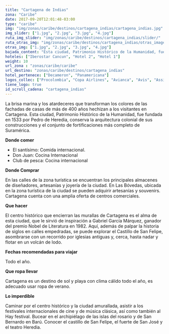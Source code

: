 ```yaml
---
title: "Cartagena de Indias"
zona: "Caribe"
date: 2017-09-20T12:01:48-03:00
type: "caribe"
img: "img/zonas/caribe/destinos/cartagena_indias/cartagena_indias.jpg"
img_slider: ["1.jpg", "2.jpg", "3.jpg", "4.jpg"]
ruta_img_slider: "img/zonas/caribe/destinos/cartagena_indias/slider/"
ruta_otras_img: "img/zonas/caribe/destinos/cartagena_indias/otras_imagenes/"
otras_img: ["1.jpg", "2.jpg", "3.jpg", "4.jpg"]
bajada_content: "Esta ciudad, Patrimonio Histórico de la Humanidad, fue fundada en 1533 por Pedro de Heredia, conserva la arquitectura colonial de sus construcciones y el conjunto de fortificaciones más completo de Suramérica."
hoteles: ["Iberostar Cancun", "Hotel 2", "Hotel 1"]
weight: 10
url_zona : "zonas/caribe/caribe"
url_destino: "zonas/caribe/destinos/cartagena_indias"
hotel_pertenece: ["Decameron", "Panamericana"]
logos_collec: ["Procolombia", "Copa Airlines", "Avianca", "Avis", "Assist Card"]
tiene_logo: true
id_scroll_cadena: "cartagena_indias"
---
```

La brisa marina y los atardeceres que transforman los colores de las fachadas de casas de más de 400 años hechizan a los visitantes en Cartagena. Esta ciudad, Patrimonio Histórico de la Humanidad, fue fundada en 1533 por Pedro de Heredia, conserva la arquitectura colonial de sus construcciones y el conjunto de fortificaciones más completo de Suramérica.

**Donde comer**

- El santísimo: Comida internacional.
- Don Juan: Cocina Internacional
- Club de pesca: Cocina internacional

**Donde Comprar**

En las calles de la zona turística se encuentran los principales almacenes de diseñadores, artesanías y joyería de la ciudad. En Las Bóvedas, ubicada en la zona turística de la ciudad se pueden adquirir artesanías y souvenirs. Cartagena cuenta con una amplia oferta de centros comerciales.

**Que hacer**

El centro histórico que encierran las murallas de Cartagena es el alma de esta ciudad, que le sirvió de inspiración a Gabriel García Márquez, ganador del premio Nobel de Literatura en 1982. Aquí, además de palpar la historia de siglos en calles empedradas, se puede explorar el Castillo de San Felipe, asombrarse con un recorrido por iglesias antiguas y, cerca, hasta nadar y flotar en un volcán de lodo.

**Fechas recomendadas para viajar**

Todo el año.

**Que ropa llevar**

Cartagena es un destino de sol y playa con clima cálido todo el año, es adecuado usar ropa de verano.

**Lo imperdible**

Caminar por el centro histórico y la ciudad amurallada, asistir a los festivales internacionales de cine y de música clásica, así como también al Hay festival. Bucear en el archipiélago de las islas del rosario y de San Bernardo en Barú. Conocer el castillo de San Felipe, el fuerte de San José y el teatro Heredia.
